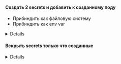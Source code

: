 #### Создать 2 secrets и добавить к созданному поду
* Прибиндить как файловую систему
* Прибиндить как env var
<details>  
```bash  

kubectl run nginx --image=nginx --dry-run=client -oyaml >nginx.yaml  
kubectl create secret generic sec --from-literal=user=admin  
kubectl create secret generic sec1 --from-literal=pass=PassWord  


```yaml
---
apiVersion: v1
kind: Pod
metadata:
  creationTimestamp: null
  labels:
    run: nginx
  name: nginx
spec:
  containers:
  - image: nginx
    name: nginx
    resources: {}
    volumeMounts:
    - name: sec
      mountPath: "/etc/secrets"
      readOnly: true
    env:
      - name: PASS
        valueFrom:
          secretKeyRef:
            name: sec1
            key: pass
  volumes:
  - name: sec
    secret:
      secretName: sec
  dnsPolicy: ClusterFirst
  restartPolicy: Always
status: {}
```  
```bash  
kubectl exec nginx -- cat /etc/secrets/user  
kubectl exec nginx -- env  
```
</details>
 
####  Вскрыть  secrets только что созданные
<details>
```bash
# Определяем сначала где у нас создался под  
kubectl get pods -owide  
critctl ps  
critctl inspect container_id  
# Разделы env and mounts  
crictl inspect 3bd5a79dd7829 | grep pid  
cat /proc/26707/root/etc/secrets/user  
```
</details>